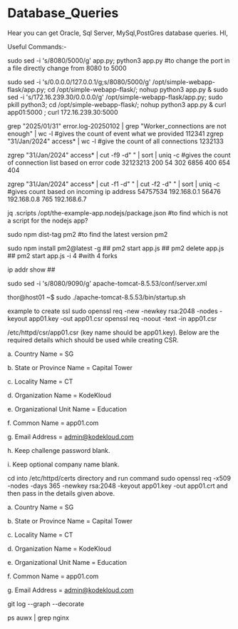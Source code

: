 # Database_Queries
Hear you can get Oracle, Sql Server, MySql,PostGres database queries.
HI,

Useful Commands:-

sudo sed -i 's/8080/5000/g' app.py; python3 app.py #to change the port in a file directly change from 8080 to 5000

sudo sed -i 's/0.0.0.0/127.0.0.1/g;s/8080/5000/g' /opt/simple-webapp-flask/app.py;
cd /opt/simple-webapp-flask/; nohup python3 app.py &
sudo sed -i 's/172.16.239.30/0.0.0.0/g' /opt/simple-webapp-flask/app.py; sudo pkill python3; cd /opt/simple-webapp-flask/; nohup python3 app.py &
curl app01:5000 ; curl 172.16.239.30:5000



grep "2025/01/31" error.log-20250102 | grep "Worker_connections are not enough" | wc -l #gives the count of event what we provided
112341 
zgrep "31/Jan/2024" access* | wc -l #give the count of all connections
1232133

zgrep "31/Jan/2024" access* | cut -f9 -d" " | sort | uniq -c #gives the count of connection list based on error code
32123213 200
54       302
6856     400
654      404

zgrep "31/Jan/2024" access* | cut -f1 -d" " | cut -f2 -d" " | sort | uniq -c #gives count based on incoming ip address
54757534  192.168.0.1
56476     192.168.0.8
765       192.168.6.7


jq .scripts /opt/the-example-app.nodejs/package.json #to find which is not a script for the nodejs app?

sudo npm dist-tag pm2  #to find the latest version pm2

sudo npm install pm2@latest -g ## pm2 start app.js ## pm2 delete app.js ## pm2 start app.js -i 4 #with 4 forks

ip addr show ## 

sudo sed -i 's/8080/9090/g' apache-tomcat-8.5.53/conf/server.xml  

thor@host01 ~$ sudo ./apache-tomcat-8.5.53/bin/startup.sh




example to create ssl
sudo openssl req -new -newkey rsa:2048 -nodes -keyout app01.key -out app01.csr
openssl req  -noout -text -in app01.csr

/etc/httpd/csr/app01.csr (key name should be app01.key). Below are the required details which should be used while creating CSR.


a. Country Name = SG

b. State or Province Name = Capital Tower

c. Locality Name = CT

d. Organization Name = KodeKloud

e. Organizational Unit Name = Education

f. Common Name = app01.com

g. Email Address = admin@kodekloud.com

h. Keep challenge password blank.

i. Keep optional company name blank.



cd into /etc/httpd/certs directory and run command sudo openssl req -x509 -nodes -days 365 -newkey rsa:2048 -keyout app01.key -out app01.crt and then pass in the details given above.

a. Country Name = SG

b. State or Province Name = Capital Tower

c. Locality Name = CT

d. Organization Name = KodeKloud

e. Organizational Unit Name = Education

f. Common Name = app01.com

g. Email Address = admin@kodekloud.com

git log --graph --decorate

ps auwx | grep nginx
